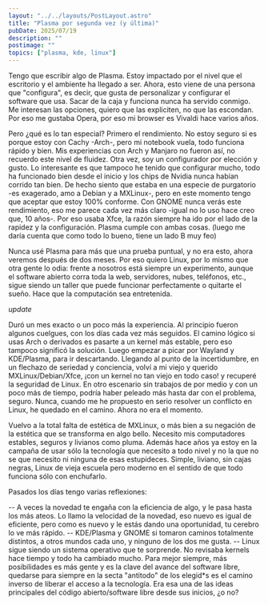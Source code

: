 ```yaml
---
layout: "../../layouts/PostLayout.astro"
title: "Plasma por segunda vez (y última)"
pubDate: 2025/07/19
description: ""
postimage: ""
topics: ["plasma, kde, linux"]
---
```

Tengo que escribir algo de Plasma. Estoy impactado por el nivel que el escritorio y el ambiente ha llegado a ser. Ahora, esto viene de una persona que "configura", es decir, que gusta de personalizar y configurar el software que usa. Sacar de la caja y funciona nunca ha servido conmigo. Me interesan las opciones, quiero que las expliciten, no que las escondan. Por eso me gustaba Opera, por eso mi browser es Vivaldi hace varios años.

Pero ¿qué es lo tan especial? Primero el rendimiento. No estoy seguro si es porque estoy con Cachy -Arch-, pero mi notebook vuela, todo funciona rápido y bien. Mis experiencias con Arch y Manjaro no fueron así, no recuerdo este nivel de fluidez. Otra vez, soy un configurador por elección y gusto. Lo interesante es que tampoco he tenido que configurar mucho, todo ha funcionado bien desde el inicio y los chips de Nvidia nunca habían corrido tan bien. De hecho siento que estaba en una especie de purgatorio -es exagerado, amo a Debian y a MXLinux-, pero en este momento tengo que aceptar que estoy 100% conforme. Con GNOME nunca verás este rendimiento, eso me parece cada vez más claro -igual no lo uso hace creo que, 10 años-. Por eso usaba Xfce, la razón siempre ha ido por el lado de la rapidez y la configuración. Plasma cumple con ambas cosas. (luego me daría cuenta que como todo lo bueno, tiene un lado B muy feo)

Nunca usé Plasma para más que una prueba puntual, y no era esto, ahora veremos después de dos meses. Por eso quiero Linux, por lo mismo que otra gente lo odia: frente a nosotros está siempre un experimento, aunque el software abierto corra toda la web, servidores, nubes, teléfonos, etc., sigue siendo un taller que puede funcionar perfectamente o quitarte el sueño. Hace que la computación sea entretenida.

*update*

Duró un mes exacto o un poco más la experiencia. Al principio fueron algunos cuelgues, con los días cada vez más seguidos. El camino lógico si usas Arch o derivados es pasarte a un kernel más estable, pero eso tampoco significó la solución. Luego empezar a picar por Wayland y KDE/Plasma, para ir descartando. Llegando al punto de la incertidumbre, en un flechazo de seriedad y conciencia, volví a mi viejo y querido MXLinux/Debian/Xfce, ¡con un kernel no tan viejo en todo caso! y recuperé la seguridad de Linux. En otro escenario sin trabajos de por medio y con un poco más de tiempo, podría haber peleado más hasta dar con el problema, seguro. Nunca, cuando me he propuesto en serio resolver un conflicto en Linux, he quedado en el camino. Ahora no era el momento.

Vuelvo a la total falta de estética de MXLinux, o más bien a su negación de la estética que se transforma en algo bello. Necesito mis computadores estables, seguros y livianos como pluma. Además hace años ya estoy en la campaña de usar sólo la tecnología que necesito a todo nivel y no la que no se que necesito ni ninguna de esas estupideces. Simple, liviano, sin cajas negras, Linux de vieja escuela pero moderno en el sentido de que todo funciona sólo con enchufarlo.

Pasados los días tengo varias reflexiones:

-- A veces la novedad te engaña con la eficiencia de algo, y le pasa hasta los más ateos. Lo llamo la velocidad de la novedad, eso nuevo es igual de eficiente, pero como es nuevo y le estás dando una oportunidad, tu cerebro lo ve más rápido.
-- KDE/Plasma y GNOME si tomaron caminos totalmente distintos, a otros mundos cada uno, y ninguno de los dos me gusta.
-- Linux sigue siendo un sistema operativo que te sorprende. No revisaba kernels hace tiempo y todo ha cambiado mucho. Para mejor siempre, más posibilidades es más gente y es la clave del avance del software libre, quedarse para siempre en la secta "antitodo" de los elegid*s es el camino inverso de liberar el acceso a la tecnología. Era esa una de las ideas principales del código abierto/software libre desde sus inicios, ¿o no? 

